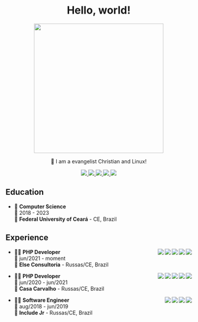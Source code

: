 <h1 align="center">Hello, world!</h1>

<p align="center">
  <a href="#">
    <img src="https://github-readme-stats.vercel.app/api?username=henriquelopeslima&show_icons=true&count_private=true&theme=dark" width="350">
  </a>
</p>

<p align="center">
  📖 I am a evangelist Christian and Linux!
</p>

<p align="center">
    <a href="https://github.com/henriquelopeslima">
        <img src="https://img.shields.io/badge/-Github-000?style=flat-square&logo=Github&logoColor=white&link=https://github.com/henriquelopeslima">
    </a>
    <a href="https://www.linkedin.com/in/henrique-lopes-lima/">
        <img src="https://img.shields.io/badge/-LinkedIn-blue?style=flat-square&logo=Linkedin&logoColor=white&link=https://www.linkedin.com/in/henriquelopeslima/">
    </a>
    <a href="mailto:henriquelopeslima.hll@gmail.com">
        <img src="https://img.shields.io/badge/-Gmail-c14438?style=flat-square&logo=Gmail&logoColor=white&link=mailto:henriquelopeslima@gmail.com">
    </a>
    <a href="https://medium.com/@henriquelopeslima">
        <img src="https://img.shields.io/badge/-Medium-134544?style=flat-square&labelColor=134544&logo=medium&logoColor=white&link=https://www.medium.com/@henriquelopeslima">
    </a>
    <a href="https://twitter.com/h3nr1qu3l1m4">
        <imm src="https://img.shields.io/badge/-Twitter-1ca0f1?style=flat-square&labelColor=1ca0f1&logo=twitter&logoColor=white&link=https://twitter.com/h3nr1qu3l1m4">
    </a>
    <a href="https://www.instagram.com/henriquelopeslima/">
        <img src="https://img.shields.io/badge/-Instagram-C13584?style=flat-square&labelColor=C13584&logo=instagram&logoColor=white&link=https://www.instagram.com/henriquelopeslima/">
    </a>
</p>


## Education

- 📖 **Computer Science**\
📆 2018 - 2023\
📍 **Federal University of Ceará** - CE, Brazil

## Experience

<img align="right" src="https://img.shields.io/badge/GitLab-330F63?style=flat-square&logo=gitlab&logoColor=white" />
<img align="right" src="https://img.shields.io/badge/Docker-3498DB?style=flat-square&logo=docker&logoColor=white" />
<img align="right" src="https://img.shields.io/badge/PostgreSQL-316192?style=flat-square&logo=postgresql&logoColor=white" />
<img align="right" src="https://img.shields.io/badge/Symfony-000000?style=flat-square&logo=Symfony&logoColor=white" />
<img align="right" src="https://img.shields.io/badge/PHP-777BB4?style=flat-square&logo=php&logoColor=white" />
  
- 👨‍💻 **PHP Developer**\
📆 jun/2021 - moment\
📍 **Else Consultoria** - Russas/CE, Brazil
  
<img align="right" src="https://img.shields.io/badge/Figma-F24E1E?style=flat-square&logo=figma&logoColor=white" />
<img align="right" src="https://img.shields.io/badge/Vue.js-35495E?style=flat-squar&logo=vuedotjs&logoColor=4FC08D" />
<img align="right" src="https://img.shields.io/badge/Laravel-FF2D20?style=flat-square&logo=laravel&logoColor=white" />
<img align="right" src="https://img.shields.io/badge/Codeigniter-EF4223?style=flat-square&logo=codeigniter&logoColor=white" />
<img align="right" src="https://img.shields.io/badge/PHP-777BB4?style=flat-square&logo=php&logoColor=white" />    

- 👨‍💻 **PHP Developer**\
📆 jun/2020 - jun/2021\
📍 **Casa Carvalho** - Russas/CE, Brazil
  
<img align="right" src="https://img.shields.io/badge/Github-181717?style=flat-square&logo=github&logoColor=white" />
<img align="right" src="https://img.shields.io/badge/html5-E34F26?style=flat-square&logo=html5&logoColor=white" />
<img align="right" src="https://img.shields.io/badge/css3-1572B6?style=flat-square&logo=css3&logoColor=white" />
<img align="right" src="https://img.shields.io/badge/bootstrap-563D7C?style=flat-square&logo=bootstrap&logoColor=white"/>
  
- 👨‍💻 **Software Engineer**\
📆 aug/2018 - jun/2019\
📍 **Include Jr** - Russas/CE, Brazil
  

<!--## Skills

<img align="right" src="https://img.shields.io/badge/(My)SQL-4479A1?logo=mysql&logoColor=white" />
<img align="right" src="https://img.shields.io/badge/BASH-4EAA25?logo=gnu-bash&logoColor=white" />
<img align="right" src="https://img.shields.io/badge/PHP-777BB4?logo=php&logoColor=white" />
<img align="right" src="https://img.shields.io/badge/Go-00ADD8?logo=go&logoColor=white" />
<img align="right" src="https://img.shields.io/badge/Python-3776AB?logo=python&logoColor=white" />
<img align="right" src="https://img.shields.io/badge/C Sharp-239120?logo=c-sharp&logoColor=white" />
<img align="right" src="https://img.shields.io/badge/C++-00599C?logo=c%2B%2B&logoColor=white" />
<img align="right" src="https://img.shields.io/badge/C-A8B9CC?logo=c&logoColor=white" />

**Programming**

<img align="right" src="https://img.shields.io/badge/Arch-1793D1?logo=arch-linux&logoColor=white" />
<img align="right" src="https://img.shields.io/badge/Fedora-294172?logo=fedora&logoColor=white" />
<img align="right" src="https://img.shields.io/badge/Debian-A81D33?logo=debian&logoColor=white" />
<img align="right" src="https://img.shields.io/badge/Ubuntu-E95420?logo=ubuntu&logoColor=white" />
<img align="right" src="https://img.shields.io/badge/Windows-0078D6?logo=windows&logoColor=white" />

**Operating Systems**

<img align="right" src="https://img.shields.io/badge/English-B2-blue?logo=data:image/svg%2bxml;base64,PHN2ZyB4bWxucz0iaHR0cDovL3d3dy53My5vcmcvMjAwMC9zdmciIGlkPSJmbGFnLWljb24tY3NzLWdiLWVuZyIgdmlld0JveD0iMCAwIDY0MCA0ODAiPgogIDxwYXRoIGZpbGw9IiNmZmYiIGQ9Ik0wIDBoNjQwdjQ4MEgweiIvPgogIDxwYXRoIGZpbGw9IiNjZTExMjQiIGQ9Ik0yODEuNiAwaDc2Ljh2NDgwaC03Ni44eiIvPgogIDxwYXRoIGZpbGw9IiNjZTExMjQiIGQ9Ik0wIDIwMS42aDY0MHY3Ni44SDB6Ii8+Cjwvc3ZnPgo=" />
<img align="right" src="https://img.shields.io/badge/Italian-mother tongue-green?logo=data:image/svg%2bxml;base64,PHN2ZyB4bWxucz0iaHR0cDovL3d3dy53My5vcmcvMjAwMC9zdmciIGlkPSJmbGFnLWljb24tY3NzLWl0IiB2aWV3Qm94PSIwIDAgNjQwIDQ4MCI+DQogIDxnIGZpbGwtcnVsZT0iZXZlbm9kZCIgc3Ryb2tlLXdpZHRoPSIxcHQiPg0KICAgIDxwYXRoIGZpbGw9IiNmZmYiIGQ9Ik0wIDBoNjQwdjQ4MEgweiIvPg0KICAgIDxwYXRoIGZpbGw9IiMwMDkyNDYiIGQ9Ik0wIDBoMjEzLjN2NDgwSDB6Ii8+DQogICAgPHBhdGggZmlsbD0iI2NlMmIzNyIgZD0iTTQyNi43IDBINjQwdjQ4MEg0MjYuN3oiLz4NCiAgPC9nPg0KPC9zdmc+" />

-->
